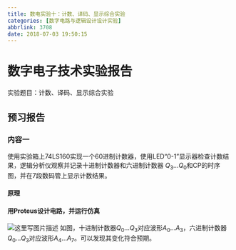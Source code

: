 ```yaml
---
title: 数电实验十：计数、译码、显示综合实验
categories: [数字电路与逻辑设计设计实验]
abbrlink: 3708
date: 2018-07-03 19:50:15
---
```

# 数字电子技术实验报告
实验题目：计数、译码、显示综合实验
## 预习报告
### 内容一
使用实验箱上74LS160实现一个60进制计数器，使用LED“0-1”显示器检查计数结果，逻辑分析仪观察并记录十进制计数器和六进制计数器
$Q_3\ldots Q_0$和CP的时序图，并在7段数码管上显示计数结果。
#### 原理
#### 用Proteus设计电路，并运行仿真
![这里写图片描述](https://img-blog.csdn.net/20180607155018154?watermark/2/text/aHR0cHM6Ly9ibG9nLmNzZG4ubmV0L3dfd2VpbGFu/font/5a6L5L2T/fontsize/400/fill/I0JBQkFCMA==/dissolve/70)
如图，十进制计数器$Q_0\ldots Q_3$对应波形$A_0\ldots A_3$，六进制计数器$Q_0\ldots Q_3$对应波形$A_4\ldots A_7$。可以发现其变化符合预期。